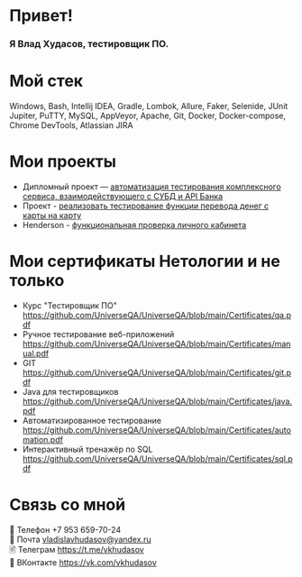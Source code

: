 # Привет!

### Я Влад Худасов, тестировщик ПО.

# Мой стек

Windows, Bash, Intellij IDEA, Gradle, Lombok, Allure, Faker, Selenide, JUnit Jupiter, PuTTY, MySQL, AppVeyor, 
Apache, Git, Docker, Docker-compose, Chrome DevTools, Atlassian JIRA

# Мои проекты

- Дипломный проект — [автоматизация тестирования комплексного сервиса, взаимодействующего с СУБД и API Банка](https://github.com/UniverseQA/Diploma/blob/main/Task.md)
- Проект - [реализовать тестирование функции перевода денег с карты на карту](https://github.com/UniverseQA/BDD#%D0%B7%D0%B0%D0%B4%D0%B0%D1%87%D0%B0-page-objects)
- Henderson - [функциональная проверка личного кабинета](https://docs.google.com/spreadsheets/d/1jM9ZCzT5dtunzbuHaX53S0xt_H1hyzhWd9rfIbbkvDI/edit?usp=share_link)

# Мои сертификаты Нетологии и не только

- Курс "Тестировщик ПО" https://github.com/UniverseQA/UniverseQA/blob/main/Certificates/qa.pdf
- Ручное тестирование веб-приложений https://github.com/UniverseQA/UniverseQA/blob/main/Certificates/manual.pdf
- GIT https://github.com/UniverseQA/UniverseQA/blob/main/Certificates/git.pdf
- Java для тестировщиков https://github.com/UniverseQA/UniverseQA/blob/main/Certificates/java.pdf
- Автоматизированное тестирование https://github.com/UniverseQA/UniverseQA/blob/main/Certificates/automation.pdf
- Интерактивный тренажёр по SQL https://github.com/UniverseQA/UniverseQA/blob/main/Certificates/sql.pdf

# Связь со мной
:iphone: Телефон +7 953 659-70-24  
:e-mail: Почта vladislavhudasov@yandex.ru            
🖹 Телеграм https://t.me/vkhudasov  
💎 ВКонтакте https://vk.com/vkhudasov
